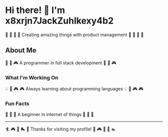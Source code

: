 # Hi there! 👋 I'm x8xrjn7JackZuhlkexy4b2

🎯 🏸 🚴 🎰 Creating amazing things with product management 🎯 🏸 🚴 🎰

## About Me
🛶 🎯 🎮 A programmer in full stack development 🛶 🎯 🎮

### What I'm Working On
💡 🚣 🎮 🎮 Always learning about programming languages 💡 🚣 🎮 🎮

### Fun Facts
🎨 🏒 🏹 A beginner in internet of things 🎨 🏒 🏹

---
🏄 🎮 🏏 🛼 🏓 Thanks for visiting my profile! 🏑 🎮 🥊 🛶 🏊
